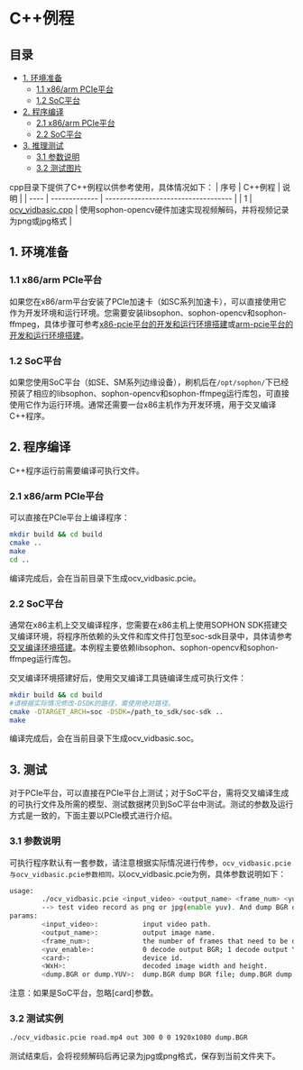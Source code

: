 # C++例程

## 目录

* [1. 环境准备](#1-环境准备)
    * [1.1 x86/arm PCIe平台](#11-x86arm-pcie平台)
    * [1.2 SoC平台](#12-soc平台)
* [2. 程序编译](#2-程序编译)
    * [2.1 x86/arm PCIe平台](#21-x86arm-pcie平台)
    * [2.2 SoC平台](#22-soc平台)
* [3. 推理测试](#3-推理测试)
    * [3.1 参数说明](#31-参数说明)
    * [3.2 测试图片](#32-测试图片)

cpp目录下提供了C++例程以供参考使用，具体情况如下：
| 序号  | C++例程      | 说明                                 |
| ---- | ------------- | -----------------------------------  |
| 1    | [ocv_vidbasic.cpp](./ocv_vidbasic.cpp) | 使用sophon-opencv硬件加速实现视频解码，并将视频记录为png或jpg格式 |

## 1. 环境准备
### 1.1 x86/arm PCIe平台
如果您在x86/arm平台安装了PCIe加速卡（如SC系列加速卡），可以直接使用它作为开发环境和运行环境。您需要安装libsophon、sophon-opencv和sophon-ffmpeg，具体步骤可参考[x86-pcie平台的开发和运行环境搭建](../../../docs/Environment_Install_Guide.md#3-x86-pcie平台的开发和运行环境搭建)或[arm-pcie平台的开发和运行环境搭建](../../../docs/Environment_Install_Guide.md#5-arm-pcie平台的开发和运行环境搭建)。

### 1.2 SoC平台
如果您使用SoC平台（如SE、SM系列边缘设备），刷机后在`/opt/sophon/`下已经预装了相应的libsophon、sophon-opencv和sophon-ffmpeg运行库包，可直接使用它作为运行环境。通常还需要一台x86主机作为开发环境，用于交叉编译C++程序。


## 2. 程序编译
C++程序运行前需要编译可执行文件。
### 2.1 x86/arm PCIe平台
可以直接在PCIe平台上编译程序：
```bash
mkdir build && cd build
cmake .. 
make
cd ..
```
编译完成后，会在当前目录下生成ocv_vidbasic.pcie。

### 2.2 SoC平台
通常在x86主机上交叉编译程序，您需要在x86主机上使用SOPHON SDK搭建交叉编译环境，将程序所依赖的头文件和库文件打包至soc-sdk目录中，具体请参考[交叉编译环境搭建](../../../docs/Environment_Install_Guide.md#41-交叉编译环境搭建)。本例程主要依赖libsophon、sophon-opencv和sophon-ffmpeg运行库包。

交叉编译环境搭建好后，使用交叉编译工具链编译生成可执行文件：
```bash
mkdir build && cd build
#请根据实际情况修改-DSDK的路径，需使用绝对路径。
cmake -DTARGET_ARCH=soc -DSDK=/path_to_sdk/soc-sdk ..  
make
```
编译完成后，会在当前目录下生成ocv_vidbasic.soc。

## 3. 测试
对于PCIe平台，可以直接在PCIe平台上测试；对于SoC平台，需将交叉编译生成的可执行文件及所需的模型、测试数据拷贝到SoC平台中测试。测试的参数及运行方式是一致的，下面主要以PCIe模式进行介绍。

### 3.1 参数说明
可执行程序默认有一套参数，请注意根据实际情况进行传参，`ocv_vidbasic.pcie与ocv_vidbasic.pcie参数相同。`以ocv_vidbasic.pcie为例，具体参数说明如下：
```bash
usage:
        ./ocv_vidbasic.pcie <input_video> <output_name> <frame_num> <yuv_enable> [card] [WxH] [dump.BGR or dump.YUV]
        --> test video record as png or jpg(enable yuv). And dump BGR or YUV raw data if you enable the dump.
params:
        <input_video>:           input video path.
        <output_name>:           output image name.
        <frame_num>:             the number of frames that need to be decoded.
        <yuv_enable>:            0 decode output BGR; 1 decode output YUV.
        <card>:                  device id.
        <WxH>:                   decoded image width and height.
        <dump.BGR or dump.YUV>:  dump.BGR dump BGR file; dump.BGR dump YUV file, this parameter is optional.
```
注意：如果是SoC平台，忽略[card]参数。

### 3.2 测试实例

```bash
./ocv_vidbasic.pcie road.mp4 out 300 0 0 1920x1080 dump.BGR
```
测试结束后，会将视频解码后再记录为jpg或png格式，保存到当前文件夹下。
